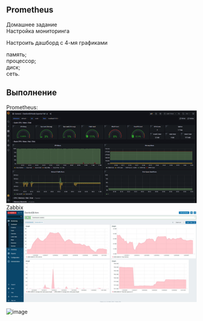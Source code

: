 ## Prometheus 

Домашнее задание  
Настройка мониторинга  

Настроить дашборд с 4-мя графиками  

память;  
процессор;  
диск;  
сеть.  

## Выполнение

Prometheus:  
![dashboard](./dash_prometheus.png)  
Zabbix  
![dashboard](./dash_zabbix.jpg)  

![image](https://user-images.githubusercontent.com/43366397/224622099-8b56364f-41e5-48db-a955-59e917df6855.png)
